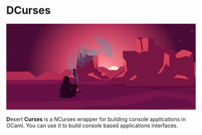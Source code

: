 # DCurses

<p align="center">
  <a href="https://www.freepik.com/vectors/background">
    <img alt="created by freepik - www.freepik.com" target="_blank" rel="noopener noreferrer" src="https://github.com/LhamaLabs/imagens/blob/master/dcurse.png">
  </a>
</p>

**D**esert **Curses** is a NCurses wrapper for building console applications in OCaml. You can use it to build console based applications interfaces.


